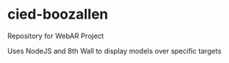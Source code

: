 # cied-boozallen
Repository for WebAR Project

Uses NodeJS and 8th Wall to display models over specific targets